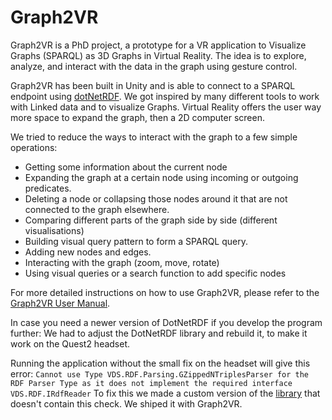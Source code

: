 # Graph2VR

Graph2VR is a PhD project, a prototype for a VR application to Visualize Graphs (SPARQL) as 3D Graphs in Virtual Reality.
The idea is to explore, analyze, and interact with the data in the graph using gesture control.

Graph2VR has been built in Unity and is able to connect to a SPARQL endpoint using [dotNetRDF](https://dotnetrdf.org/).
We got inspired by many different tools to work with Linked data and to visualize Graphs.
Virtual Reality offers the user way more space to expand the graph, then a 2D computer screen.

We tried to reduce the ways to interact with the graph to a few simple operations:
- Getting some information about the current node
- Expanding the graph at a certain node using incoming or outgoing predicates.
- Deleting a node or collapsing those nodes around it that are not connected to the graph elsewhere.
- Comparing different parts of the graph side by side (different visualisations)
- Building visual query pattern to form a SPARQL query.
- Adding new nodes and edges.
- Interacting with the graph (zoom, move, rotate) 
- Using visual queries or a search function to add specific nodes

For more detailed instructions on how to use Graph2VR, please refer to the [Graph2VR User Manual](https://github.com/PjotrSvetachov/Graph2VR/blob/master/Graph2VR_User_manual.pdf).

In case you need a newer version of DotNetRDF if you develop the program further:
We had to adjust the DotNetRDF library and rebuild it, to make it work on the Quest2 headset.

Running the application without the small fix on the headset will give this error:
`Cannot use Type VDS.RDF.Parsing.GZippedNTriplesParser for the RDF Parser Type as it does not implement the required interface VDS.RDF.IRdfReader`
To fix this we made a custom version of the [library](https://github.com/dotnetrdf/dotnetrdf/blame/main/Libraries/dotNetRdf/Core/MimeTypeDefinition.cs#L398) that doesn't contain this check. We shiped it with Graph2VR.
